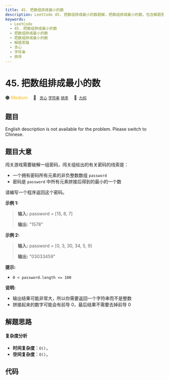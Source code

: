 ```yaml
---
title: 45. 把数组排成最小的数
description: LeetCode 45. 把数组排成最小的数题解，把数组排成最小的数，包含解题思路、复杂度分析以及完整的 JavaScript 代码实现。
keywords:
  - LeetCode
  - 45. 把数组排成最小的数
  - 把数组排成最小的数
  - 把数组排成最小的数
  - 解题思路
  - 贪心
  - 字符串
  - 排序
---
```


# 45. 把数组排成最小的数

🟠 <font color=#ffb800>Medium</font>&emsp; 🔖&ensp; [`贪心`](/tag/greedy.md) [`字符串`](/tag/string.md) [`排序`](/tag/sorting.md)&emsp; 🔗&ensp;[`力扣`](https://leetcode.cn/problems/ba-shu-zu-pai-cheng-zui-xiao-de-shu-lcof)

## 题目

English description is not available for the problem. Please switch to
Chinese.


## 题目大意

闯关游戏需要破解一组密码，闯关组给出的有关密码的线索是：

  * 一个拥有密码所有元素的非负整数数组 `password`
  * 密码是 `password` 中所有元素拼接后得到的最小的一个数

请编写一个程序返回这个密码。



**示例 1:**

> 
> 
> 
> 
> 
> **输入:** password = [15, 8, 7]
> 
> **输出:** "1578"

**示例  2:**

> 
> 
> 
> 
> 
> **输入:** password = [0, 3, 30, 34, 5, 9]
> 
> **输出:** "03033459"



**提示:**

  * `0 < password.length <= 100`

**说明:**

  * 输出结果可能非常大，所以你需要返回一个字符串而不是整数
  * 拼接起来的数字可能会有前导 0，最后结果不需要去掉前导 0




## 解题思路

#### 复杂度分析

- **时间复杂度**：`O()`，
- **空间复杂度**：`O()`，

## 代码

```javascript

```